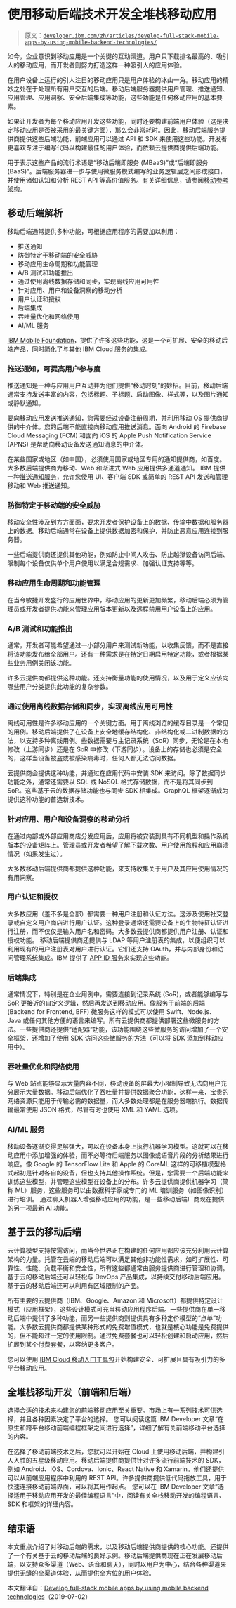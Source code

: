 # 使用移动后端技术开发全堆栈移动应用

> 原文：[`developer.ibm.com/zh/articles/develop-full-stack-mobile-apps-by-using-mobile-backend-technologies/`](https://developer.ibm.com/zh/articles/develop-full-stack-mobile-apps-by-using-mobile-backend-technologies/)

如今，企业意识到移动应用是一个关键的互动渠道。用户只下载排名最高的、吸引人的移动应用，而开发者则努力打造这样一种吸引人的应用体验。

在用户设备上运行的引人注目的移动应用只是用户体验的冰山一角。移动应用的精妙之处在于处理所有用户交互的后端。移动后端服务器提供用户管理、推送通知、应用管理、应用洞察、安全后端集成等功能，这些功能是任何移动应用的基本要素。

如果让开发者为每个移动应用开发这些功能，同时还要构建前端用户体验（这是决定移动应用是否被采用的最关键方面），那么会非常耗时。因此，移动后端服务提供商提供这些后端功能，前端应用可以通过 API 和 SDK 来使用这些功能。开发者更喜欢专注于编写代码以构建最佳的用户体验，而依赖云提供商提供后端功能。

用于表示这些产品的流行术语是“移动后端即服务 (MBaaS)”或“后端即服务 (BaaS)”。后端服务器进一步与使用微服务模式编写的业务逻辑层之间形成接口，并使用诸如认知和分析 REST API 等高价值服务。有关详细信息，请参阅[移动参考架构](https://www.ibm.com/cloud/garage/architectures/mobileArchitecture/reference-architecture)。

## 移动后端解析

移动后端通常提供多种功能，可根据应用程序的需要加以利用：

*   推送通知
*   防御特定于移动端的安全威胁
*   移动应用生命周期和功能管理
*   A/B 测试和功能推出
*   通过使用离线数据存储和同步，实现离线应用可用性
*   针对应用、用户和设备洞察的移动分析
*   用户认证和授权
*   后端集成
*   吞吐量优化和网络使用
*   AI/ML 服务

[IBM Mobile Foundation](https://www.ibm.com/cn-zh/cloud/mobile-foundation)，提供了许多这些功能，这是一个可扩展、安全的移动后端产品，同时简化了与其他 IBM Cloud 服务的集成。

### 推送通知，可提高用户参与度

推送通知是一种与应用用户互动并为他们提供“移动时刻”的妙招。目前，移动后端通常支持发送丰富的内容，包括标题、子标题、启动图像、样式等，以及图片通知或静默通知。

要向移动应用发送推送通知，您需要经过设备注册周期，并利用移动 OS 提供商提供的中介体。您的后端不能直接向移动应用推送消息。面向 Android 的 Firebase Cloud Messaging (FCM) 和面向 iOS 的 Apple Push Notification Service (APNS) 是帮助向移动设备发送通知消息的中介体。

在某些国家或地区（如中国），必须使用国家或地区专用的通知提供商，如百度。大多数后端提供商为移动、Web 和渐进式 Web 应用提供多通道通知。 IBM 提供一种[推送通知服务](https://www.ibm.com/cn-zh/cloud/push-notifications)，允许您使用 UI、客户端 SDK 或简单的 REST API 发送和管理移动和 Web 推送通知。

### 防御特定于移动端的安全威胁

移动安全性涉及到方方面面，要求开发者保护设备上的数据、传输中数据和服务器上的数据。移动后端通常在设备上提供数据加密和保护，并防止恶意应用连接到服务器。

一些后端提供商还提供其他功能，例如防止中间人攻击、防止越狱设备访问后端、限制每个设备仅供单个用户使用以满足合规需求、加强认证支持等等。

### 移动应用生命周期和功能管理

在当今敏捷开发盛行的应用世界中，移动应用的更新更加频繁，移动后端必须为管理员或开发者提供功能来管理应用版本更新以及远程禁用用户设备上的应用。

### A/B 测试和功能推出

通常，开发者可能希望通过一小部分用户来测试新功能，以收集反馈，而不是直接将该功能发布给全部用户。还有一种需求是在特定日期启用特定功能，或者根据某些业务用例关闭该功能。

许多云提供商都提供这种功能。还支持衡量功能的使用情况，以及用于定义应该向哪些用户分类提供此功能的复杂参数。

### 通过使用离线数据存储和同步，实现离线应用可用性

离线可用性是许多移动应用的一个关键方面。用于离线浏览的缓存目录是一个常见的用例。移动后端提供了在设备上安全地缓存结构化、非结构化或二进制数据的方法，以支持多种离线用例。些数据需要与主记录系统（SoR）同步，无论是在本地修改（上游同步）还是在 SoR 中修改（下游同步）。设备上的存储也必须是安全的，这样当设备被盗或被感染病毒时，任何人都无法访问数据。

云提供商会提供这种功能，并通过在应用代码中安装 SDK 来访问。除了数据同步功能之外，通常还需要以 SQL 或 NoSQL 格式存储数据，而不是将其同步到 SoR。这些基于云的数据存储功能也与同步 SDK 相集成。GraphQL 框架逐渐成为提供这种功能的首选新技术。

### 针对应用、用户和设备洞察的移动分析

在通过内部或外部应用商店分发应用后，应用将被安装到具有不同机型和操作系统版本的设备矩阵上。管理员或开发者希望了解下载次数、用户使用旅程和应用崩溃情况（如果发生过）。

大多数移动后端提供商都提供这种功能，来支持收集关于用户及其应用使用情况的有用洞察。

### 用户认证和授权

大多数应用（差不多是全部）都需要一种用户注册和认证方法。这涉及使用社交登录或自定义用户商店进行用户认证。这种登录通常还需要设备上的生物特征认证进行注册，而不仅仅是输入用户名和密码。大多数云提供商都提供用户注册、认证和授权功能。 移动后端提供商还提供与 LDAP 等用户注册表的集成，以便组织可以利用现有的用户注册表对用户进行认证。它们还支持 OAuth，并与内部身份和访问管理系统集成。IBM 提供了 [APP ID 服务](https://cloud.ibm.com/catalog/services/app-id?cm_sp=ibmdev-_-developer-articles-_-cloudreg)来实现这些功能。

### 后端集成

通常情况下，特别是在企业用例中，需要连接到记录系统 (SoR)，或者能够编写与 SoR 更接近的自定义逻辑，然后再发送到移动应用。像服务于前端的后端 (Backend for Frontend, BFF) 微服务这样的模式可以使用 Swift、Node.js、Java 或任何其他方便的语言来编写。所有云提供商都提供部署这些微服务的方法。一些提供商还提供“适配器”功能，该功能围绕这些微服务的访问增加了一个安全框架，还增加了使用 SDK 访问这些微服务的方法（可以将 SDK 添加到移动应用中）。

### 吞吐量优化和网络使用

与 Web 站点能够显示大量内容不同，移动设备的屏幕大小限制导致无法向用户充分展示大量数据。移动后端优化了吞吐量并提供数据聚合功能，这样一来，宝贵的网络资源只能用于传输必需的数据量，而大多数处理都是在服务器端执行。数据传输最常使用 JSON 格式，尽管有时也使用 XML 和 YAML 选项。

### AI/ML 服务

移动设备逐渐变得足够强大，可以在设备本身上执行机器学习模型。这就可以在移动应用中添加增强的体验，而不必等待后端服务以图像或语音片段的分析结果进行响应。像 Google 的 TensorFlow Lite 和 Apple 的 CoreML 这样的可移植模型格式起初是针对各自的设备，但也支持其他操作系统。但是，您需要一个后端功能来训练这些模型，并管理这些模型在设备上的分布。许多云提供商提供机器学习（简称 ML）服务，这些服务可以由数据科学家或专门的 ML 培训服务（如图像识别）进行培训。 通过聊天机器人增强移动应用的功能，是一些移动后端厂商现在提供的另一项最新 AI 功能。

## 基于云的移动后端

云计算模型支持按需访问，而当今世界正在构建的任何应用都应该充分利用云计算架构的力量。托管在云端的移动后端可以满足其他非功能性需求，如可扩展性、可靠性、性能、负载平衡和安全性，所有这些都通常由服务提供商进行管理和协调。基于云的移动后端还可以轻松与 DevOps 产品集成，以持续交付移动后端应用。基于云的移动后端还可以利用有区域限制的产品。

所有主要的云提供商（IBM、Google、Amazon 和 Microsoft）都提供特定设计模式（应用框架），这些设计模式可充当移动应用程序后端。一些提供商在单一移动后端中提供了多种功能，而另一些提供商则提供具有多种定价模型的“点单”功能。大多数云提供商都提供某种形式的免费增值模式，也就是核心功能是免费提供的，但不能超过一定的使用限制。通过免费套餐也可以轻松创建和启动应用，然后扩展到某个付费套餐，以容纳更多客户。

您可以使用 [IBM Cloud 移动入门工具包](https://cloud.ibm.com/developer/mobile/dashboard?cm_sp=ibmdev-_-developer-articles-_-cloudreg)开始构建安全、可扩展且具有吸引力的多平台移动应用。

## 全堆栈移动开发（前端和后端）

选择合适的技术来构建您的前端移动应用至关重要。市场上有一系列技术可供选择，并且各种因素决定了平台的选择。 您可以阅读这篇 IBM Developer 文章“在原生和跨平台移动前端编程框架之间进行选择”，详细了解有关前端移动平台选择的内容。

在选择了移动前端技术之后，您就可以开始在 Cloud 上使用移动后端，并构建引人入胜的五星级移动应用。移动后端提供商提供针对许多流行前端技术的 SDK，例如 Android、iOS、Cordova、Ionic、React Native 和 Xamarin。他们还提供可以从前端应用程序中利用的 REST API。许多提供商提供低代码拖放工具，用于快速连接移动前端界面，可以将其用作起点。 您可以在 IBM Developer 文章“选择适用于移动应用开发的最佳编程语言”中，阅读有关全栈移动开发的编程语言、SDK 和框架的详细内容。

## 结束语

本文重点介绍了对移动后端的需求，以及移动后端提供商提供的核心功能。还提供了一个有关基于云的移动后端的良好示例。移动后端提供商现在正在发展移动后端，以支持众多渠道（Web、语音和聊天），同时以用户为中心，结合各种渠道来提供无缝的全渠道体验，从而提供全方位的用户体验。

本文翻译自：[Develop full-stack mobile apps by using mobile backend technologies](https://developer.ibm.com/articles/develop-full-stack-mobile-apps-by-using-mobile-backend-technologies/)（2019-07-02）